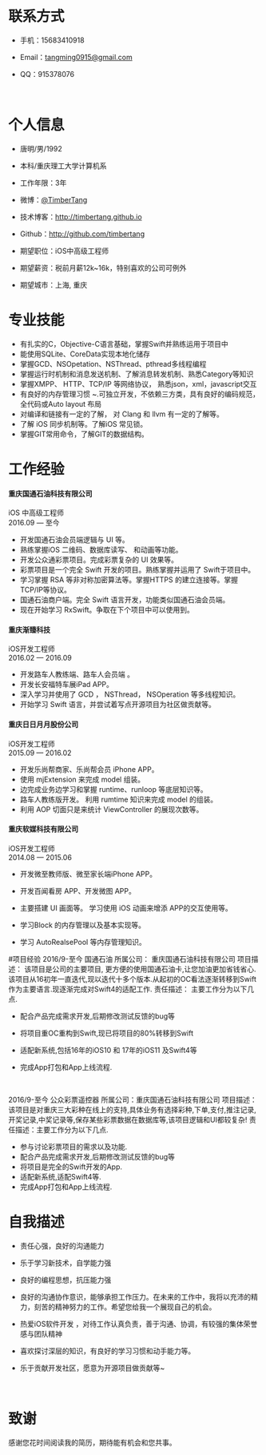 # 联系方式
- 手机：15683410918

- Email：tangming0915@gmail.com 

- QQ：915378076

  ​

# 个人信息

- 唐明/男/1992
- 本科/重庆理工大学计算机系 
- 工作年限：3年
- 微博：[@TimberTang](http://weibo.com/TimberTang) 
- 技术博客：http://timbertang.github.io
- Github：http://github.com/timbertang

- 期望职位：iOS中高级工程师
- 期望薪资：税前月薪12k~16k，特别喜欢的公司可例外
- 期望城市：上海, 重庆 

# 专业技能

- 有扎实的C，Objective-C语言基础，掌握Swift并熟练运用于项目中
- 能使用SQLite、CoreData实现本地化储存
- 掌握GCD、NSOpetation、NSThread、pthread多线程编程
- 掌握运行时机制和消息发送机制、了解消息转发机制、熟悉Category等知识  
- 掌握XMPP、 HTTP、TCP/IP 等网络协议， 熟悉json，xml，javascript交互
- 有良好的内存管理习惯 ~.可独立开发，不依赖三方类，具有良好的编码规范，全代码或Auto layout 布局
- 对编译和链接有一定的了解， 对 Clang 和 llvm 有一定的了解等。
- 了解 iOS 同步机制等。了解iOS 常见锁。
- 掌握GIT常用命令，了解GIT的数据结构。



# 工作经验

#### 重庆国通石油科技有限公司
iOS 中高级工程师  
2016.09 — 至今  

- 开发国通石油会员端逻辑与 UI 等。  
- 熟练掌握iOS 二维码、数据库读写、 和动画等功能。  
- 开发公众通彩票项目。完成彩票复杂的 UI 效果等。  
- 彩票项目是一个完全 Swift 开发的项目。熟练掌握并运用了 Swift于项目中。  
- 学习掌握 RSA 等非对称加密算法等。掌握HTTPS 的建立连接等。掌握TCP/IP等协议。  
- 国通石油商户端。完全 Swift 语言开发，功能类似国通石油会员端。  
- 现在开始学习 RxSwift。争取在下个项目中可以使用到。  

#### 重庆渐臻科技
iOS开发工程师  
2016.02 — 2016.09  

- 开发路车人教练端、路车人会员端 。   
- 开发长安福特车展iPad APP。  
- 深入学习并使用了 GCD ， NSThread， NSOperation 等多线程知识。  
- 开始学习 Swift 语言，并尝试着写点开源项目为社区做贡献等。

#### 重庆日日月月股份公司
iOS开发工程师  
2015.09 — 2016.02  

- 开发乐尚帮商家、乐尚帮会员 iPhone APP。  
- 使用 mjExtension 来完成 model 组装。  
- 边完成业务边学习和掌握 runtime、runloop 等底层知识等。  
- 路车人教练版开发。 利用 rumtime 知识来完成 model 的组装。  
- 利用 AOP 切面只是来统计 ViewController 的展现次数等。


#### 重庆软媒科技有限公司
iOS开发工程师  
2014.08 — 2015.06  

- 开发微至教师版、微至家长端iPhone APP。  


- 开发百闻看房 APP、开发微图 APP。  
- 主要搭建 UI 画面等。 学习使用 iOS 动画来增添 APP的交互使用等。  
- 学习Block 的内存管理以及基本实现等。  
- 学习 AutoRealsePool 等内存管理知识。  



#项目经验
2016/9-至今	国通石油
所属公司：	重庆国通石油科技有限公司
项目描述：	该项目是公司的主要项目, 更方便的使用国通石油卡,让您加油更加省钱省心.
该项目从16初年一直迭代,现以迭代十多个版本.从起初的OC看法逐渐转移到Swift作为主要语言.现逐渐完成对Swift4的适配工作.
责任描述：	主要工作分为以下几点.
- 配合产品完成需求开发,后期修改测试反馈的bug等

- 将项目重OC重构到Swift,现已将项目的80%转移到Swift

- 适配新系统,包括16年的iOS10 和 17年的iOS11 及Swift4等

- 完成App打包和App上线流程.    

  ​

2016/9-至今  公众彩票遥控器
所属公司：重庆国通石油科技有限公司
项目描述：该项目是对重庆三大彩种在线上的支持,具体业务有选择彩种,下单,支付,推注记录,开奖记录,中奖记录等,保存某些彩票数据在数据库等,该项目逻辑和UI都较复杂!
责任描述：主要工作分为以下几点.

- 参与讨论彩票项目的需求以及功能.
- 配合产品完成需求开发,后期修改测试反馈的bug等 
- 将项目是完全的Swift开发的App.
- 适配新系统,适配Swift4等. 
- 完成App打包和App上线流程. 

# 自我描述

- 责任心强，良好的沟通能力

- 乐于学习新技术，自学能力强

- 良好的编程思想，抗压能力强

- 良好的沟通协作意识，能够承担工作压力。在未来的工作中，我将以充沛的精力，刻苦的精神努力的工作。希望您给我一个展现自己的机会。

- 热爱iOS软件开发 ，对待工作认真负责，善于沟通、协调，有较强的集体荣誉感与团队精神

- 喜欢探讨深层的知识，有良好的学习习惯和动手能力等。

- 乐于贡献开发社区，愿意为开源项目做贡献等~

  ​

# 致谢
感谢您花时间阅读我的简历，期待能有机会和您共事。